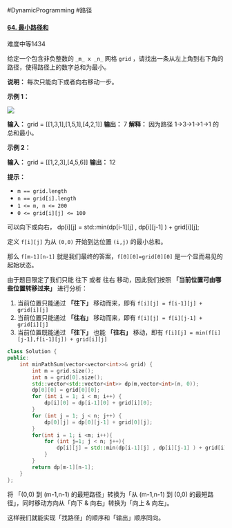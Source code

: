 #DynamicProgramming #路径
#### [64. 最小路径和](https://leetcode.cn/problems/minimum-path-sum/)

难度中等1434

给定一个包含非负整数的 `_m_ x _n_` 网格 `grid` ，请找出一条从左上角到右下角的路径，使得路径上的数字总和为最小。

**说明：** 每次只能向下或者向右移动一步。

**示例 1：**

![](https://assets.leetcode.com/uploads/2020/11/05/minpath.jpg)

**输入：** grid = \[[1,3,1],[1,5,1],[4,2,1]\]
**输出：** 7
**解释：** 因为路径 1→3→1→1→1 的总和最小。

**示例 2：**

**输入：** grid = \[[1,2,3],[4,5,6]\]
**输出：** 12

**提示：**

-   `m == grid.length`
-   `n == grid[i].length`
-   `1 <= m, n <= 200`
-   `0 <= grid[i][j] <= 100`

可以向下或向右，
dp\[i]\[j] = std::min(dp\[i-1]\[j] , dp\[i]\[j-1] ) + grid\[i]\[j];

定义 `f[i][j]` 为从 `(0,0)` 开始到达位置 `(i,j)` 的最小总和。

那么 `f[m-1][n-1]` 就是我们最终的答案，`f[0][0]=grid[0][0]` 是一个显而易见的起始状态。

由于题目限定了我们只能 往下 或者 往右 移动，因此我们按照 **「当前位置可由哪些位置转移过来」** 进行分析：
1.  当前位置只能通过 **「往下」** 移动而来，即有 `f[i][j] = f[i-1][j] + grid[i][j]`
2.  当前位置只能通过 **「往右」** 移动而来，即有 `f[i][j] = f[i][j-1] + grid[i][j]`
3.  当前位置既能通过 **「往下」** 也能 **「往右」** 移动，即有 `f[i][j] = min(f[i][j-1],f[i-1][j]) + grid[i][j]`
```cpp
class Solution {
public:
    int minPathSum(vector<vector<int>>& grid) {
        int m = grid.size();
        int n = grid[0].size();
        std::vector<std::vector<int>> dp(m,vector<int>(n, 0));
        dp[0][0] = grid[0][0];
        for (int i = 1; i < m; i++) {
            dp[i][0] = dp[i-1][0] + grid[i][0];
        }
        for (int j = 1; j < n; j++) {
            dp[0][j] = dp[0][j-1] + grid[0][j];
        }
        for(int i = 1; i <m; i++){
            for (int j=1; j < n; j++){
                dp[i][j] = std::min(dp[i-1][j] , dp[i][j-1] ) + grid[i][j];
            }
        }
        return dp[m-1][n-1];
    }
};
```

将 「(0,0) 到 (m-1,n-1) 的最短路径」转换为「从 (m-1,n-1) 到 (0,0) 的最短路径」，同时移动方向从「向下 & 向右」转换为「向上 & 向左」。

这样我们就能实现「找路径」的顺序和「输出」顺序同向。